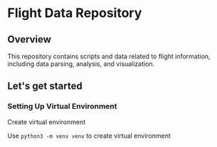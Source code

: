 # Flight Data Repository

## Overview

This repository contains scripts and data related to flight information, including data parsing, analysis, and visualization.

## Let's get started 

### Setting Up Virtual Environment

Create virtual environment

Use `python3 -m venv venv` to create virtual environment
